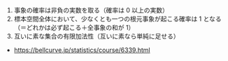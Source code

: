 1. 事象の確率は非負の実数を取る（確率は 0 以上の実数）
2. 標本空間全体において、少なくとも一つの根元事象が起こる確率は 1 となる（＝どれかは必ず起こる＋全事象の和が 1）
3. 互いに素な集合の有限加法性（互いに素なら単純に足せる）

- https://bellcurve.jp/statistics/course/6339.html
